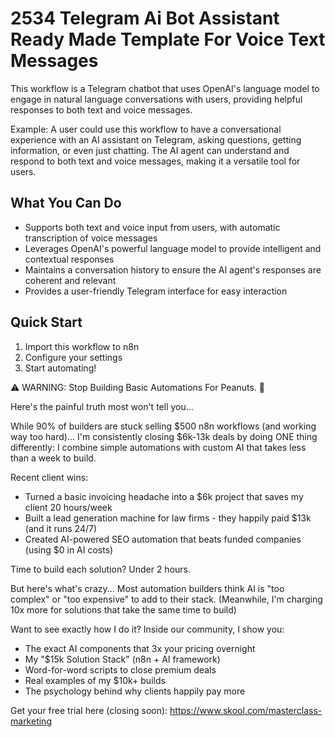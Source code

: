 # 2534 Telegram Ai Bot Assistant Ready Made Template For Voice Text Messages

This workflow is a Telegram chatbot that uses OpenAI's language model to engage in natural language conversations with users, providing helpful responses to both text and voice messages.

Example: A user could use this workflow to have a conversational experience with an AI assistant on Telegram, asking questions, getting information, or even just chatting. The AI agent can understand and respond to both text and voice messages, making it a versatile tool for users.

## What You Can Do
- Supports both text and voice input from users, with automatic transcription of voice messages
- Leverages OpenAI's powerful language model to provide intelligent and contextual responses
- Maintains a conversation history to ensure the AI agent's responses are coherent and relevant
- Provides a user-friendly Telegram interface for easy interaction

## Quick Start
1. Import this workflow to n8n
2. Configure your settings
3. Start automating!

⚠️ WARNING: Stop Building Basic Automations For Peanuts. 🚫

Here's the painful truth most won't tell you...

While 90% of builders are stuck selling $500 n8n workflows (and working way too hard)...
I'm consistently closing $6k-13k deals by doing ONE thing differently:
I combine simple automations with custom AI that takes less than a week to build.

Recent client wins:
* Turned a basic invoicing headache into a $6k project that saves my client 20 hours/week
* Built a lead generation machine for law firms - they happily paid $13k (and it runs 24/7)
* Created AI-powered SEO automation that beats funded companies (using $0 in AI costs)

Time to build each solution? Under 2 hours.

But here's what's crazy...
Most automation builders think AI is "too complex" or "too expensive" to add to their stack.
(Meanwhile, I'm charging 10x more for solutions that take the same time to build)

Want to see exactly how I do it?
Inside our community, I show you:
* The exact AI components that 3x your pricing overnight
* My "$15k Solution Stack" (n8n + AI framework)
* Word-for-word scripts to close premium deals
* Real examples of my $10k+ builds
* The psychology behind why clients happily pay more

Get your free trial here (closing soon): https://www.skool.com/masterclass-marketing
